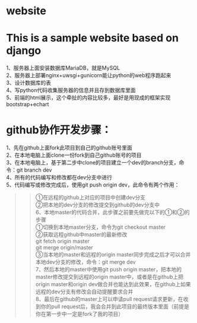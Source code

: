 # website

This is a sample website based on django
========================================
1、服务器上面安装数据库MariaDB，就是MySQL<br>
2、服务器上部署nginx+uwsgi+gunicorn能让python的web程序跑起来<br>
3、设计数据库的表<br>
4、写python代码收集服务器的信息并且存到数据库里面<br>
5、前端的html展示，这个牵扯的内容比较多，最好是用现成的框架实现bootstrap+echart<br>

github协作开发步骤：
===================
1、先在github上面fork此项目到自己的github账号里面<br>
2、在本地电脑上面clone一份fork到自己github账号的项目<br>
3、在本地电脑上，基于第二步中clone的项目建立一个dev的branch分支，命令：git branch dev<br>
4、所有的代码编写和修改都在dev分支中进行<br>
5、代码编写或修改完成后，使用git push origin dev，此命令有两个作用：<br>
>>①在远程的github上对应的项目中创建dev分支<br>
>>②把本地的dev分支的修改提交到github的dev分支中<br>
6、本地master的代码合并，此步骤之前要先做完以下的①和②的步骤<br>
>>①切换到本地master分支，命令为git checkout master<br>
>>②获取远程github中master的最新修改<br>
>>git fetch origin master<br>
>>git merge origin/master<br>
>>③当本地的master和远程的origin master同步完成之后才可以合并本地dev分支的修改，命令：git merge dev<br>
7、然后本地的master中使用git push origin master，把本地的master修改提交到远程的origin master中，或者是在github上把origin master和origin dev做合并也能达到此效果，在github上如果远程的dev分支有修改会自动提醒要求合并<br>
8、最后在github的master上可以申请pull request请求更新，在收到你的pull request后，我会合并到此项目的最终版本里面（前提是你在第一步中一定是fork了我的项目）<br>
